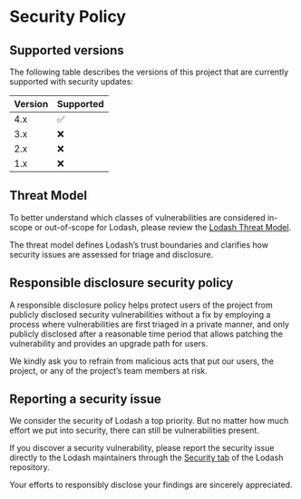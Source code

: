 # Security Policy

## Supported versions

The following table describes the versions of this project that are currently
supported with security updates:

| Version | Supported          |
| ------- | ------------------ |
| 4.x   | :white_check_mark:   |
| 3.x   | :x:                  |
| 2.x   | :x:                  |
| 1.x   | :x:                  |

## Threat Model

To better understand which classes of vulnerabilities are considered in-scope or out-of-scope for Lodash, please review the [Lodash Threat Model](./threat-model.md).

The threat model defines Lodash’s trust boundaries and clarifies how security issues are assessed for triage and disclosure.

## Responsible disclosure security policy

A responsible disclosure policy helps protect users of the project from publicly
disclosed security vulnerabilities without a fix by employing a process where
vulnerabilities are first triaged in a private manner, and only publicly disclosed
after a reasonable time period that allows patching the vulnerability and provides
an upgrade path for users.

We kindly ask you to refrain from malicious acts that put our users, the project,
or any of the project’s team members at risk.

## Reporting a security issue

We consider the security of Lodash a top priority. But no matter how much effort
we put into security, there can still be vulnerabilities present.

If you discover a security vulnerability, please report the security issue
directly to the Lodash maintainers through the [Security tab](https://github.com/lodash/lodash/security) of the Lodash
repository.

Your efforts to responsibly disclose your findings are sincerely appreciated.
